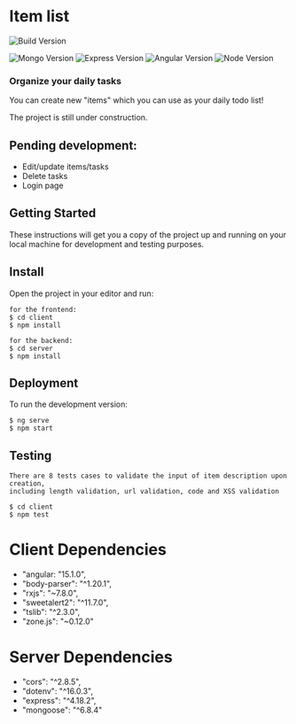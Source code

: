 # Item list

![Build Version](https://img.shields.io/badge/Build%20Version-v1.0alpha-red.svg?style=for-the-badge)

![Mongo Version](https://img.shields.io/badge/mongodb-v5.0.14-61DAF8?style=for-the-badge&logo=mongodb)
![Express Version](https://img.shields.io/badge/express-v4.18.2-61DAF8?style=for-the-badge&logo=express)
![Angular Version](https://img.shields.io/badge/angular-v15.1.0-61DAF8?style=for-the-badge&logo=angular)
![Node Version](https://img.shields.io/badge/node.js-v18.13.0-339933?style=for-the-badge&logo=node.js)

### Organize your daily tasks

You can create new "items" which you can use as your daily todo list! 

The project is still under construction. 

## Pending development: 
- Edit/update items/tasks
- Delete tasks
- Login page

## Getting Started

These instructions will get you a copy of the project up and running on your local machine for development and testing purposes.

## Install

Open the project in your editor and run:

```
for the frontend:
$ cd client
$ npm install

for the backend:
$ cd server
$ npm install

```

## Deployment

To run the development version:

```
$ ng serve
$ npm start
```

## Testing

```
There are 8 tests cases to validate the input of item description upon creation, 
including length validation, url validation, code and XSS validation

$ cd client
$ npm test
```

# Client Dependencies

- "angular: "15.1.0",
- "body-parser": "^1.20.1",
- "rxjs": "~7.8.0",
- "sweetalert2": "^11.7.0",
- "tslib": "^2.3.0",
- "zone.js": "~0.12.0"

# Server Dependencies

- "cors": "^2.8.5",
- "dotenv": "^16.0.3",
- "express": "^4.18.2",
- "mongoose": "^6.8.4"
